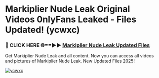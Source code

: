 # Markiplier Nude Leak Original Videos 0nlyFans Leaked - Files Updated! (ycwxc)

<h3>🔴 CLICK HERE 🌐==►► <a href="https://tinyurl.com/5h6xmrr3" rel="nofollow">Markiplier Nude Leak Updated Files</a></h3>

Get Markiplier Nude Leak and all content. Now you can access all videos and pictures of Markiplier Nude Leak. New Updated Files 2025!

[![ycwxc](https://i.imgur.com/KVD873Z.gif)](https://tinyurl.com/5h6xmrr3)
